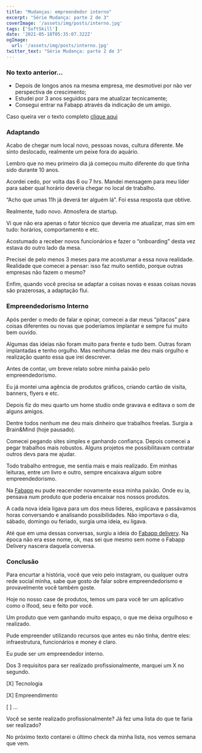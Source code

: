 ```yaml
---
title: "Mudanças: empreendedor interno"
excerpt: "Série Mudança: parte 2 de 3"
coverImage: '/assets/img/posts/interno.jpg'
tags: ['SoftSkill']
date: '2021-05-18T05:35:07.322Z'
ogImage:
  url: '/assets/img/posts/interno.jpg'
twitter_text: "Série Mudança: parte 2 de 3"
---
```

### No texto anterior…

* Depois de longos anos na mesma empresa, me desmotivei por não ver perspectiva de crescimento;
* Estudei por 3 anos seguidos para me atualizar tecnicamente;
* Consegui entrar na Fabapp através da indicação de um amigo.

Caso queira ver o texto completo [clique aqui](https://douglasporto.com.br/blog/mundan%C3%A7as-recoloca%C3%A7%C3%A3o-profissional/)

### Adaptando

Acabo de chegar num local novo, pessoas novas, cultura diferente. Me sinto deslocado, realmente um peixe fora do aquário.

Lembro que no meu primeiro dia já começou muito diferente do que tinha sido durante 10 anos.

Acordei cedo, por volta das 6 ou 7 hrs. Mandei mensagem para meu líder para saber qual horário deveria chegar no local de trabalho.

“Acho que umas 11h já deverá ter alguém lá”. Foi essa resposta que obtive.

Realmente, tudo novo. Atmosfera de startup.

Vi que não era apenas o fator técnico que deveria me atualizar, mas sim em tudo: horários, comportamento e etc.

Acostumado a receber novos funcionários e fazer o “onboarding” desta vez estava do outro lado da mesa.

Precisei de pelo menos 3 meses para me acostumar a essa nova realidade. Realidade que comecei a pensar: isso faz muito sentido, porque outras empresas não fazem o mesmo?

Enfim, quando você precisa se adaptar a coisas novas e essas coisas novas são prazerosas, a adaptação flui.

### Empreendedorismo Interno

Após perder o medo de falar e opinar, comecei a dar meus “pitacos” para coisas diferentes ou novas que poderíamos implantar e sempre fui muito bem ouvido.

Algumas das ideias não foram muito para frente e tudo bem. Outras foram implantadas e tenho orgulho. Mas nenhuma delas me deu mais orgulho e realização quanto essa que irei descrever.

Antes de contar, um breve relato sobre minha paixão pelo empreendedorismo.

Eu já montei uma agência de produtos gráficos, criando cartão de visita, banners, flyers e etc.

Depois fiz do meu quarto um home studio onde gravava e editava o som de alguns amigos.

Dentre todos nenhum me deu mais dinheiro que trabalhos freelas. Surgia a Brain&Mind (hoje pausado).

Comecei pegando sites simples e ganhando confiança. Depois comecei a pegar trabalhos mais robustos. Alguns projetos me possibilitavam contratar outros devs para me ajudar.

Todo trabalho entregue, me sentia mais e mais realizado. Em minhas leituras, entre um livro e outro, sempre encaixava algum sobre empreendedorismo.

Na [Fabapp](https://fabricadeaplicativos.com.br/) eu pude reacender novamente essa minha paixão. Onde eu ia, pensava num produto que poderia encaixar nos nossos produtos.

A cada nova ideia ligava para um dos meus líderes, explicava e passávamos horas conversando e analisando possibilidades. Não importava o dia, sábado, domingo ou feriado, surgia uma ideia, eu ligava.

Até que em uma dessas conversas, surgiu a ideia do [Fabapp delivery](https://fabricadeaplicativos.com.br/). Na época não era esse nome, ok, mas sei que mesmo sem nome o Fabapp Delivery nascera daquela conversa.

### Conclusão

Para encurtar a história, você que veio pelo instagram, ou qualquer outra rede social minha, sabe que gosto de falar sobre empreendedorismo e provavelmente você também goste.

Hoje no nosso case de produtos, temos um para você ter um aplicativo como o Ifood, seu e feito por você.

Um produto que vem ganhando muito espaço, o que me deixa orgulhoso e realizado.

Pude empreender utilizando recursos que antes eu não tinha, dentre eles: infraestrutura, funcionários e money é claro.

Eu pude ser um empreendedor interno.

Dos 3 requisitos para ser realizado profissionalmente, marquei um X no segundo.

\[X] Tecnologia

\[X] Empreendimento

\[ ] …



Você se sente realizado profissionalmente? Já fez uma lista do que te faria ser realizado?

No próximo texto contarei o último check da minha lista, nos vemos semana que vem.
